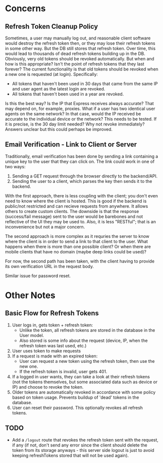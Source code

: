 # Concerns



## Refresh Token Cleanup Policy

Sometimes, a user may manually log out, and reasonable client software would destroy the refresh token then, or they may lose their refresh tokens in some other way. But the DB still stores that refresh token. Over time, this would lead to thousands of dead refresh tokens building up in the DB. Obviously, very old tokens should be revoked automatically. But when and how is this appropriate? Isn't the point of refresh tokens that they last forever? The current functionality is that old tokens should be revoked when a new one is requested (at login). Specifically:

- All tokens that haven't been used in 30 days that came from the same IP and user agent as the latest login are revoked.
- All tokens that haven't been used in a year are revoked.

Is this the best way? Is the IP that Express receives always accurate? That may depend on, for example, proxies. What if a user has two identical user agents on the same network? In that case, would the IP received be accurate to the individual device or the network? This needs to be tested. If it is precise, is the 30 day limit needed? Why not revoke immediately? Answers unclear but this could perhaps be improved.

## Email Verification - Link to Client or Server

Traditionally, email verification has been done by sending a link containing a unique key to the user that they can click on. The link could work in one of two ways:
1. Sending a GET request through the browser directly to the backend/API.
2. Sending the user to a client, which parses the key then sends it to the backend.

With the first approach, there is less coupling with the client; you don't even need to know where the client is hosted. This is good if the backend is public/not restricted and can recieve requests from anywhere. It allows others to create custom clients. The downside is that the response (success/fail message) sent to the user would be barebones and not reflective of the UI they may be used to. Also, it is less "RESTful"; that is an inconvenience but not a major concern.

The second approach is more complex as it requries the server to know where the client is in order to send a link to that client to the user. What happens when there is more than one possible client? Or when there are mobile clients that have no domain (maybe deep links could be used)?

For now, the second path has been taken, with the client having to provide its own verification URL in the request body.

Similar issue for password reset.

# Other Notes



## Basic Flow for Refresh Tokens

1. User logs in, gets token + refresh token:
   - Unlike the token, all refresh tokens are stored in the database in the User model.
   - Also stored is some info about the request (device, IP, when the refresh token was last used, etc.)
2. User uses token to make requests
3. If a request is made with an expired token:
   - User can request a new token using the refresh token, then use the new one.
   - If the refresh token is invalid, user gets 401.
4. If a logged in user wants, they can take a look at their refresh tokens (not the tokens themselves, but some associated data such as device or IP) and choose to revoke the token.
5. Older tokens are automatically revoked in accordance with some policy based on token usage. Prevents buildup of 'dead' tokens in the database.
6. User can reset their password. This optionally revokes all refresh tokens.

## TODO
- Add a `/logout` route that revokes the refresh token sent with the request, if any (if not, don't send any error since the client should delete the token from its storage anyways - this server side logout is just to avoid keeping refreshTokens stored that will not be used again).